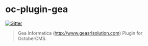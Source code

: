 # oc-plugin-gea

[![Gitter](https://badges.gitter.im/Join%20Chat.svg)](https://gitter.im/alexcarrega/oc-plugin-gea?utm_source=badge&utm_medium=badge&utm_campaign=pr-badge&utm_content=badge)

> Gea Informatica (http://www.geasrlsolution.com) Plugin for OctoberCMS.

